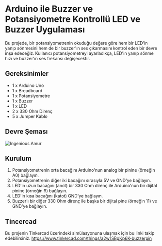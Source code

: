 # Arduino ile Buzzer ve Potansiyometre Kontrollü LED ve Buzzer Uygulaması

Bu projede, bir potansiyometrenin okuduğu değere göre hem bir LED'in yanıp sönmesini hem de bir buzzer'ın ses çıkarmasını kontrol eden bir devre inşa edeceğiz. Kullanıcı potansiyometreyi ayarladıkça, LED'in yanıp sönme hızı ve buzzer'ın ses frekansı değişecektir.

## Gereksinimler

- 1 x Arduino Uno
- 1 x Breadboard
- 1 x Potansiyometre
- 1 x Buzzer
- 1 x LED
- 2 x 330 Ohm Direnç
- 5 x Jumper Kablo

## Devre Şeması

![Ingenious Amur](https://github.com/esmanur-karatas/ardunioCircuitDesignAndCodes/assets/83882274/c9e3fcff-eba1-460b-88fa-c3cda8db0a46)


## Kurulum

1. Potansiyometrenin orta bacağını Arduino'nun analog bir pinine (örneğin A0) bağlayın.
2. Potansiyometrenin diğer iki bacağını sırasıyla 5V ve GND'ye bağlayın.
3. LED'in uzun bacağını (anot) bir 330 Ohm direnç ile Arduino'nun bir dijital pinine (örneğin 9) bağlayın.
4. LED'in kısa bacağını (katot) GND'ye bağlayın.
5. Buzzer'ı bir diğer 330 Ohm direnç ile başka bir dijital pine (örneğin 11) ve GND'ye bağlayın.

## Tincercad
Bu projenin Tinkercad üzerindeki simülasyonuna ulaşmak için bu linki takip edebilirsiniz.
https://www.tinkercad.com/things/a2w1SBpKp6K-buzzerpin
